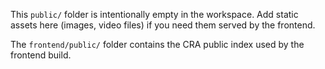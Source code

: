 This `public/` folder is intentionally empty in the workspace. Add static assets here (images, video files) if you need them served by the frontend.

The `frontend/public/` folder contains the CRA public index used by the frontend build.